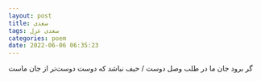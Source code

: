 ```yaml
---
layout: post
title: سعدی
tags: سعدی غزل
categories: poem
date: 2022-06-06 06:35:23
---
```


گر برود جان ما در طلب وصل دوست / حیف نباشد که دوست دوست‌تر از جان ماست
